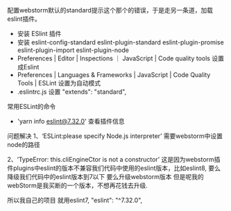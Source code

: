 配置webstorm默认的standard提示这个那个的错误，于是走另一条道，加载eslint插件。

- 安装 ESlint 插件
- 安装 eslint-config-standard eslint-plugin-standard eslint-plugin-promise eslint-plugin-import eslint-plugin-node
- Preferences | Editor | Inspections ｜ JavaScript | Code quality tools 设置成Eslint
- Preferences | Languages & Frameworks | JavaScript | Code Quality Tools | ESLint 
    设置为自动模式
- .eslintrc.js 设置 "extends": "standard",

常用ESLint的命令
- 'yarn info eslint@7.32.0' 查看插件信息

问题解决
1、‘ESLint:please specify Node.js interpreter’ 
需要webstorm中设置node的路径

2、‘TypeError: this.cliEngineCtor is not a constructor’
这是因为webstorm插件plugins中eslint的版本不兼容我们代码中使用的eslint版本，比如eslint8, 
要么降级我们代码中的eslint版本到7以下 要么升级webstorm版本 但是呢我的webStorm是我买断的一个版本，不想再花钱去升级.

所以我自己的项目 就用eslint7, "eslint": "^7.32.0",


